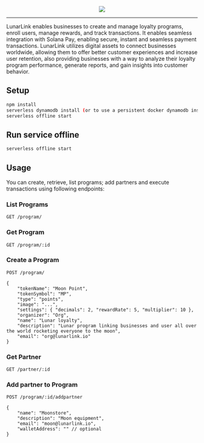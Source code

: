 <p align="center">
  <img src="https://moonforge.s3.eu-west-1.amazonaws.com/lunarlink-logo.png">
</p>

--------------------------------------------------------------------

LunarLink enables businesses to create and manage loyalty programs, enroll users, manage rewards, and track transactions. It enables seamless integration with Solana Pay, enabling secure, instant and seamless payment transactions. LunarLink utilizes digital assets to connect businesses worldwide, allowing them to offer better customer experiences and increase user retention, also providing businesses with a way to analyze their loyalty program performance, generate reports, and gain insights into customer behavior.

## Setup

```bash
npm install
serverless dynamodb install (or to use a persistent docker dynamodb instead, open a new terminal: cd ./dynamodb && docker-compose up -d)
serverless offline start
```

## Run service offline

```bash
serverless offline start
```

## Usage

You can create, retrieve, list programs; add partners and execute transactions using following endpoints:

### List Programs

`GET /program/`

### Get Program

`GET /program/:id`

### Create a Program

`POST /program/`

    {
        "tokenName": "Moon Point",
        "tokenSymbol": "MP",
        "type": "points",
        "image": "...",
        "settings": { "decimals": 2, "rewardRate": 5, "multiplier": 10 },
        "organizer": "Org",
        "name": "Lunar loyalty",
        "description": "Lunar program linking businesses and user all over the world rocketing everyone to the moon",
        "email": "org@lunarlink.io"
    }

### Get Partner

`GET /partner/:id`

### Add partner to Program

`POST /program/:id/addpartner`

    {
	    "name": "Moonstore",
	    "description": "Moon equipment",
	    "email": "moon@lunarlink.io",
	    "walletAddress": "" // optional
	}
